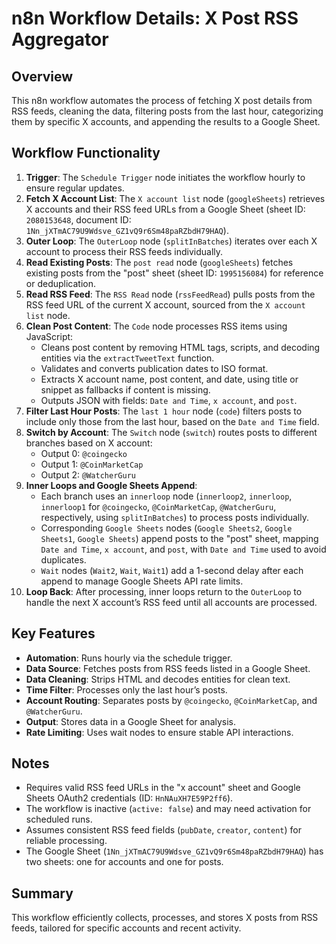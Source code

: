 # n8n Workflow Details: X Post RSS Aggregator

## Overview
This n8n workflow automates the process of fetching X post details from RSS feeds, cleaning the data, filtering posts from the last hour, categorizing them by specific X accounts, and appending the results to a Google Sheet.

## Workflow Functionality
1. **Trigger**: The `Schedule Trigger` node initiates the workflow hourly to ensure regular updates.
2. **Fetch X Account List**: The `X account list` node (`googleSheets`) retrieves X accounts and their RSS feed URLs from a Google Sheet (sheet ID: `2080153648`, document ID: `1Nn_jXTmAC79U9Wdsve_GZ1vQ9r6Sm48paRZbdH79HAQ`).
3. **Outer Loop**: The `OuterLoop` node (`splitInBatches`) iterates over each X account to process their RSS feeds individually.
4. **Read Existing Posts**: The `post read` node (`googleSheets`) fetches existing posts from the "post" sheet (sheet ID: `1995156084`) for reference or deduplication.
5. **Read RSS Feed**: The `RSS Read` node (`rssFeedRead`) pulls posts from the RSS feed URL of the current X account, sourced from the `X account list` node.
6. **Clean Post Content**: The `Code` node processes RSS items using JavaScript:
   - Cleans post content by removing HTML tags, scripts, and decoding entities via the `extractTweetText` function.
   - Validates and converts publication dates to ISO format.
   - Extracts X account name, post content, and date, using title or snippet as fallbacks if content is missing.
   - Outputs JSON with fields: `Date and Time`, `x account`, and `post`.
7. **Filter Last Hour Posts**: The `last 1 hour` node (`code`) filters posts to include only those from the last hour, based on the `Date and Time` field.
8. **Switch by Account**: The `Switch` node (`switch`) routes posts to different branches based on X account:
   - Output 0: `@coingecko`
   - Output 1: `@CoinMarketCap`
   - Output 2: `@WatcherGuru`
9. **Inner Loops and Google Sheets Append**:
   - Each branch uses an `innerloop` node (`innerloop2`, `innerloop`, `innerloop1` for `@coingecko`, `@CoinMarketCap`, `@WatcherGuru`, respectively, using `splitInBatches`) to process posts individually.
   - Corresponding `Google Sheets` nodes (`Google Sheets2`, `Google Sheets1`, `Google Sheets`) append posts to the "post" sheet, mapping `Date and Time`, `x account`, and `post`, with `Date and Time` used to avoid duplicates.
   - `Wait` nodes (`Wait2`, `Wait`, `Wait1`) add a 1-second delay after each append to manage Google Sheets API rate limits.
10. **Loop Back**: After processing, inner loops return to the `OuterLoop` to handle the next X account’s RSS feed until all accounts are processed.

## Key Features
- **Automation**: Runs hourly via the schedule trigger.
- **Data Source**: Fetches posts from RSS feeds listed in a Google Sheet.
- **Data Cleaning**: Strips HTML and decodes entities for clean text.
- **Time Filter**: Processes only the last hour’s posts.
- **Account Routing**: Separates posts by `@coingecko`, `@CoinMarketCap`, and `@WatcherGuru`.
- **Output**: Stores data in a Google Sheet for analysis.
- **Rate Limiting**: Uses wait nodes to ensure stable API interactions.

## Notes
- Requires valid RSS feed URLs in the "x account" sheet and Google Sheets OAuth2 credentials (ID: `HnNAuXH7E59P2ff6`).
- The workflow is inactive (`active: false`) and may need activation for scheduled runs.
- Assumes consistent RSS feed fields (`pubDate`, `creator`, `content`) for reliable processing.
- The Google Sheet (`1Nn_jXTmAC79U9Wdsve_GZ1vQ9r6Sm48paRZbdH79HAQ`) has two sheets: one for accounts and one for posts.

## Summary
This workflow efficiently collects, processes, and stores X posts from RSS feeds, tailored for specific accounts and recent activity.
